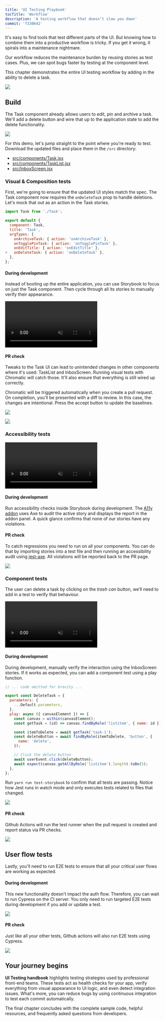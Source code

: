 ```yaml
---
title: 'UI Testing Playbook'
tocTitle: 'Workflow'
description: 'A testing workflow that doesn’t slow you down'
commit: 'f330642'
---
```


It's easy to find tools that test different parts of the UI. But knowing how to combine them into a productive workflow is tricky. If you get it wrong, it spirals into a maintenance nightmare.

Our workflow reduces the maintenance burden by reusing stories as test cases. Plus, we can spot bugs faster by testing at the component level.

This chapter demonstrates the entire UI testing workflow by adding in the ability to delete a task.

![](/ui-testing-handbook/workflow-ui-testing.png)

## Build

The Task component already allows users to edit, pin and archive a task. We'll add a delete button and wire that up to the application state to add the delete functionality.

![](/ui-testing-handbook/add-delete-button.png)

For this demo, let's jump straight to the point where you're ready to test. Download the updated files and place them in the `/src` directory:

- [src/components/Task.jsx](https://raw.githubusercontent.com/chromaui/ui-testing-guide-code/910607eb1d6c9a593c9577ad6eb0e074a9b762d8/src/components/Task.jsx)
- [src/components/TaskList.jsx](https://raw.githubusercontent.com/chromaui/ui-testing-guide-code/910607eb1d6c9a593c9577ad6eb0e074a9b762d8/src/components/TaskList.jsx)
- [src/InboxScreen.jsx](https://raw.githubusercontent.com/chromaui/ui-testing-guide-code/910607eb1d6c9a593c9577ad6eb0e074a9b762d8/src/InboxScreen.jsx)

### Visual & Composition tests

First, we're going to ensure that the updated UI styles match the spec. The Task component now requires the `onDeleteTask` prop to handle deletions. Let's mock that out as an action in the Task stories.

```diff:title=src/components/Task.stories.jsx
import Task from './Task';

export default {
  component: Task,
  title: 'Task',
  argTypes: {
    onArchiveTask: { action: 'onArchiveTask' },
    onTogglePinTask: { action: 'onTogglePinTask' },
    onEditTitle: { action: 'onEditTitle' },
+   onDeleteTask: { action: 'onDeleteTask' },
  },
};
```

#### During development

Instead of booting up the entire application, you can use Storybook to focus on just the Task component. Then cycle through all its stories to manually verify their appearance.

<video autoPlay muted playsInline loop>
  <source
    src="/ui-testing-handbook/task-story-workflow-initial-7-0.mp4"
    type="video/mp4"
  />
</video>

#### PR check

Tweaks to the Task UI can lead to unintended changes in other components where it's used: TaskList and InboxScreen. Running visual tests with Chromatic will catch those. It'll also ensure that everything is still wired up correctly.

Chromatic will be triggered automatically when you create a pull request. On completion, you'll be presented with a diff to review. In this case, the changes are intentional. Press the accept button to update the baselines.

![](/ui-testing-handbook/workflow-visual-tests.png)

![](/ui-testing-handbook/workflow-visual-diff.png)

### Accessibility tests

<video autoPlay muted playsInline loop>
  <source
    src="/ui-testing-handbook/task-story-workflow-a11y.mp4"
    type="video/mp4"
  />
</video>

#### During development

Run accessibility checks inside Storybook during development. The [A11y addon](https://storybook.js.org/addons/@storybook/addon-a11y) uses Axe to audit the active story and displays the report in the addon panel. A quick glance confirms that none of our stories have any violations.

#### PR check

To catch regressions you need to run on all your components. You can do that by importing stories into a test file and then running an accessibility audit using [jest-axe](https://github.com/twilio-labs/paste/blob/cd0ddad508e41cb9982a693a5160f1b7866f4e2a/packages/paste-core/components/checkbox/__tests__/checkboxdisclaimer.test.tsx#L40). All violations will be reported back to the PR page.

![](/ui-testing-handbook/ci-a11y.png)

### Component tests

The user can delete a task by clicking on the _trash can_ button, we’ll need to add in a test to verify that behaviour.

<video autoPlay muted playsInline loop>
  <source
    src="/ui-testing-handbook/inbox-screen-story-workflow-delete-task-7-0.mp4"
    type="video/mp4"
  />
</video>

#### During development

During development, manually verify the interaction using the InboxScreen stories. If it works as expected, you can add a component test using a play function.

```javascript:title=src/InboxScreen.stories.jsx
// ... code omitted for brevity ...

export const DeleteTask = {
  parameters: {
    ...Default.parameters,
  },
  play: async ({ canvasElement }) => {
    const canvas = within(canvasElement);
    const getTask = (id) => canvas.findByRole('listitem', { name: id });

    const itemToDelete = await getTask('task-1');
    const deleteButton = await findByRole(itemToDelete, 'button', {
      name: 'delete',
    });

    // Click the delete button
    await userEvent.click(deleteButton);
    await expect(canvas.getAllByRole('listitem').length).toBe(5);
  },
};
```

Run `yarn run test-storybook` to confirm that all tests are passing. Notice how Jest runs in watch mode and only executes tests related to files that changed.

![](/ui-testing-handbook/test-runner-delete.png)

#### PR check

Github Actions will run the test runner when the pull request is created and report status via PR checks.

![](/ui-testing-handbook/test-runner-ci.png)

## User flow tests

Lastly, you'll need to run E2E tests to ensure that all your critical user flows are working as expected.

#### During development

This new functionality doesn't impact the auth flow. Therefore, you can wait to run Cypress on the CI server. You only need to run targeted E2E tests during development if you add or update a test.

![](/ui-testing-handbook/auth-flow.png)

#### PR check

Just like all your other tests, Github actions will also run E2E tests using Cypress.

![](/ui-testing-handbook/user-flow-ci.png)

## Your journey begins

**UI Testing handbook** highlights testing strategies used by professional front-end teams. These tests act as health checks for your app, verify everything from visual appearance to UI logic, and even detect integration issues. What's more, you can reduce bugs by using continuous integration to test each commit automatically.

The final chapter concludes with the complete sample code, helpful resources, and frequently asked questions from developers.
